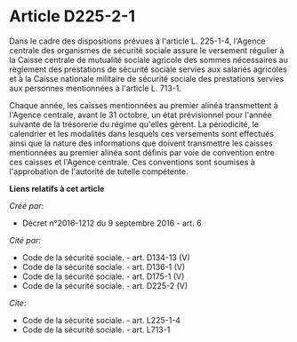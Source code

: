 # Article D225-2-1

Dans le cadre des dispositions prévues à l'article L. 225-1-4, l'Agence centrale des organismes de sécurité sociale assure le
versement régulier à la Caisse centrale de mutualité sociale agricole des sommes nécessaires au règlement des prestations de
sécurité sociale servies aux salariés agricoles et à la Caisse nationale militaire de sécurité sociale des prestations
servies aux personnes mentionnées à l'article L. 713-1. 

Chaque année, les caisses mentionnées au premier alinéa transmettent à l'Agence centrale, avant le 31 octobre, un état
prévisionnel pour l'année suivante de la trésorerie du régime qu'elles gèrent. La périodicité, le calendrier et les modalités
dans lesquels ces versements sont effectués ainsi que la nature des informations que doivent transmettre les caisses
mentionnées au premier alinéa sont définis par voie de convention entre ces caisses et l'Agence centrale. Ces conventions
sont soumises à l'approbation de l'autorité de tutelle compétente.

**Liens relatifs à cet article**

_Créé par_:

  - Décret n°2016-1212 du 9 septembre 2016 - art. 6

_Cité par_:

  - Code de la sécurité sociale. - art. D134-13 (V)
  - Code de la sécurité sociale. - art. D136-1 (V)
  - Code de la sécurité sociale. - art. D175-1 (V)
  - Code de la sécurité sociale. - art. D225-2 (V)

_Cite_:

  - Code de la sécurité sociale. - art. L225-1-4
  - Code de la sécurité sociale. - art. L713-1
